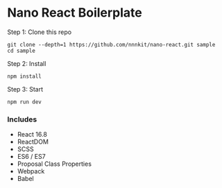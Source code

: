 # Nano React Boilerplate

Step 1: Clone this repo
```
git clone --depth=1 https://github.com/nnnkit/nano-react.git sample
cd sample
```

Step 2: Install
```
npm install
```

Step 3: Start

```
npm run dev
```

### Includes

* React 16.8
* ReactDOM
* SCSS
* ES6 / ES7
* Proposal Class Properties
* Webpack
* Babel